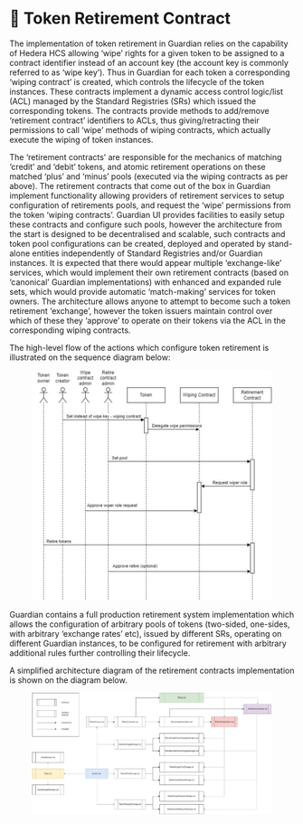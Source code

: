 # 📔 Token Retirement Contract

The implementation of token retirement in Guardian relies on the capability of Hedera HCS allowing ‘wipe’ rights for a given token to be assigned to a contract identifier instead of an account key (the account key is commonly referred to as ‘wipe key’). Thus in Guardian for each token a corresponding ‘wiping contract’ is created, which controls the lifecycle of the token instances. These contracts implement a dynamic access control logic/list (ACL) managed by the Standard Registries (SRs) which issued the corresponding tokens. The contracts provide methods to add/remove ‘retirement contract’ identifiers to ACLs, thus giving/retracting their permissions to call ‘wipe’ methods of wiping contracts, which actually execute the wiping of token instances.

The ‘retirement contracts’ are responsible for the mechanics of matching ‘credit’ and ‘debit’ tokens, and atomic retirement operations on these matched ‘plus’ and ‘minus’ pools (executed via the wiping contracts as per above). The retirement contracts that come out of the box in Guardian implement functionality allowing providers of retirement services to setup configuration of retirements pools, and request the ‘wipe’ permissions from the token ‘wiping contracts’. Guardian UI provides facilities to easily setup these contracts and configure such pools, however the architecture from the start is designed to be decentralised and scalable, such contracts and token pool configurations can be created, deployed and operated by stand-alone entities independently of Standard Registries and/or Guardian instances. It is expected that there would appear multiple ‘exchange-like’ services, which would implement their own retirement contracts (based on ‘canonical’ Guardian implementations) with enhanced and expanded rule sets, which would provide automatic ‘match-making’ services for token owners. The architecture allows anyone to attempt to become such a token retirement ‘exchange’, however the token issuers maintain control over which of these they ‘approve’ to operate on their tokens via the ACL in the corresponding wiping contracts.

The high-level flow of the actions which configure token retirement is illustrated on the sequence diagram below:

<figure><img src="../../../.gitbook/assets/image (3) (1) (1) (1) (1) (1) (1) (1) (1) (1) (1) (1) (1) (1).png" alt=""><figcaption></figcaption></figure>

Guardian contains a full production retirement system implementation which allows the configuration of arbitrary pools of tokens (two-sided, one-sides, with arbitrary ‘exchange rates’ etc), issued by different SRs, operating on different Guardian instances, to be configured for retirement with arbitrary additional rules further controlling their lifecycle.&#x20;

A simplified architecture diagram of the retirement contracts implementation is shown on the diagram below.

<figure><img src="../../../.gitbook/assets/image (6) (1) (1) (1) (1) (1) (1) (1).png" alt=""><figcaption></figcaption></figure>
